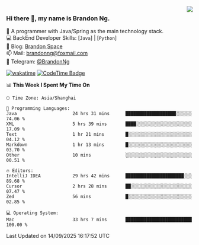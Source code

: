 <img  align="right" src="https://github-readme-stats-brandon0824.vercel.app/api/top-langs/?username=brandon0824&layout=compact">

### Hi there 👋, my name is Brandon Ng.

🌱 A programmer with Java/Spring as the main technology stack.  
💻 BackEnd Developer Skills: [`Java`] | [`Python`]  
📝 Blog: [Brandon Space](https://blog.brandonng.cc)  
📫 Mail: brandonng@foxmail.com  
📰 Telegram: [@BrandonNg](https://t.me/BrandonNg24)  

[![wakatime](https://wakatime.com/badge/user/940cafbf-f9d5-4b24-9a07-19bb072f52bb.svg)](https://wakatime.com/@940cafbf-f9d5-4b24-9a07-19bb072f52bb)
[![CodeTime Badge](https://shields.jannchie.com/endpoint?style=plastic&color=&url=https%3A%2F%2Fapi.codetime.dev%2Fv3%2Fusers%2Fshield%3Fuid%3D128%26minutes%3D10080)](https://codetime.dev)

<!--START_SECTION:waka-->
📊 **This Week I Spent My Time On** 

```text
🕑︎ Time Zone: Asia/Shanghai

💬 Programming Languages: 
Java                     24 hrs 31 mins      ███████████████████░░░░░░   74.06 % 
XML                      5 hrs 39 mins       ████░░░░░░░░░░░░░░░░░░░░░   17.09 % 
Text                     1 hr 21 mins        █░░░░░░░░░░░░░░░░░░░░░░░░   04.12 % 
Markdown                 1 hr 13 mins        █░░░░░░░░░░░░░░░░░░░░░░░░   03.70 % 
Other                    10 mins             ░░░░░░░░░░░░░░░░░░░░░░░░░   00.51 % 

🔥 Editors: 
IntelliJ IDEA            29 hrs 42 mins      ██████████████████████░░░   89.68 % 
Cursor                   2 hrs 28 mins       ██░░░░░░░░░░░░░░░░░░░░░░░   07.47 % 
Zed                      56 mins             █░░░░░░░░░░░░░░░░░░░░░░░░   02.85 % 

💻 Operating System: 
Mac                      33 hrs 7 mins       █████████████████████████   100.00 % 
```


 Last Updated on 14/09/2025 16:17:52 UTC
<!--END_SECTION:waka-->
